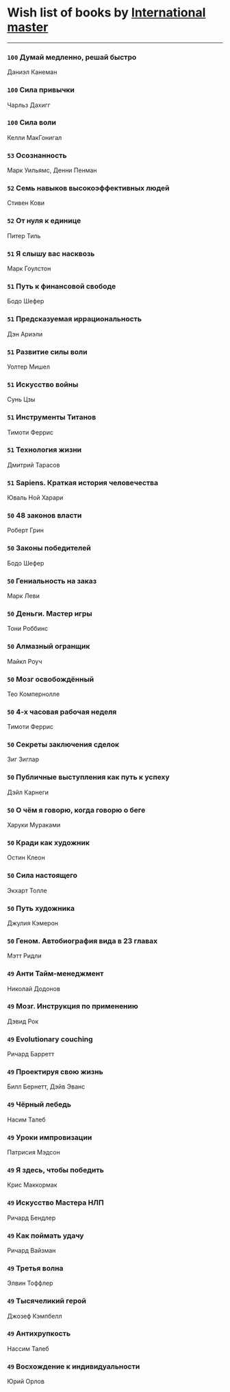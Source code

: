 # Wish list of books by [International master](http://vk.com/id74140988)
---

### `100` Думай медленно, решай быстро
Даниэл Канеман

### `100` Сила привычки
Чарльз Дахигг

### `100` Сила воли
Келли МакГонигал

### `53` Осознанность
Марк Уильямс, Денни Пенман

### `52` Семь навыков высокоэффективных людей
Стивен Кови

### `52` От нуля к единице
Питер Тиль

### `51` Я слышу вас насквозь
Марк Гоулстон

### `51` Путь к финансовой свободе
Бодо Шефер

### `51` Предсказуемая иррациональность
Дэн Ариэли

### `51` Развитие силы воли
Уолтер Мишел

### `51` Искусство войны
Сунь Цзы

### `51` Инструменты Титанов
Тимоти Феррис

### `51` Технология жизни
Дмитрий Тарасов

### `51` Sapiens. Краткая история человечества
Юваль Ной Харари

### `50` 48 законов власти
Роберт Грин

### `50` Законы победителей
Бодо Шефер

### `50` Гениальность на заказ
Марк Леви

### `50` Деньги. Мастер игры
Тони Роббинс

### `50` Алмазный огранщик
Майкл Роуч

### `50` Мозг освобождённый
Тео Компернолле

### `50` 4-х часовая рабочая неделя
Тимоти Феррис

### `50` Секреты заключения сделок
Зиг Зиглар

### `50` Публичные выступления как путь к успеху
Дэйл Карнеги

### `50` О чём я говорю, когда говорю о беге
Харуки Мураками

### `50` Кради как художник
Остин Клеон

### `50` Сила настоящего
Экхарт Толле

### `50` Путь художника
Джулия Кэмерон

### `50` Геном. Автобиография вида в 23 главах
Мэтт Ридли

### `49` Анти Тайм-менеджмент
Николай Додонов

### `49` Мозг. Инструкция по применению
Дэвид Рок

### `49` Evolutionary couching
Ричард Барретт

### `49` Проектируя свою жизнь
Билл Бернетт, Дэйв Эванс

### `49` Чёрный лебедь
Насим Талеб

### `49` Уроки импровизации
Патрисия Мэдсон

### `49` Я здесь, чтобы победить
Крис Маккормак

### `49` Искусство Мастера НЛП
Ричард Бендлер

### `49` Как поймать удачу
Ричард Вайзман

### `49` Третья волна
Элвин Тоффлер

### `49` Тысячеликий герой
Джозеф Кэмпбелл

### `49` Антихрупкость
Нассим Талеб

### `49` Восхождение к индивидуальности
Юрий Орлов

